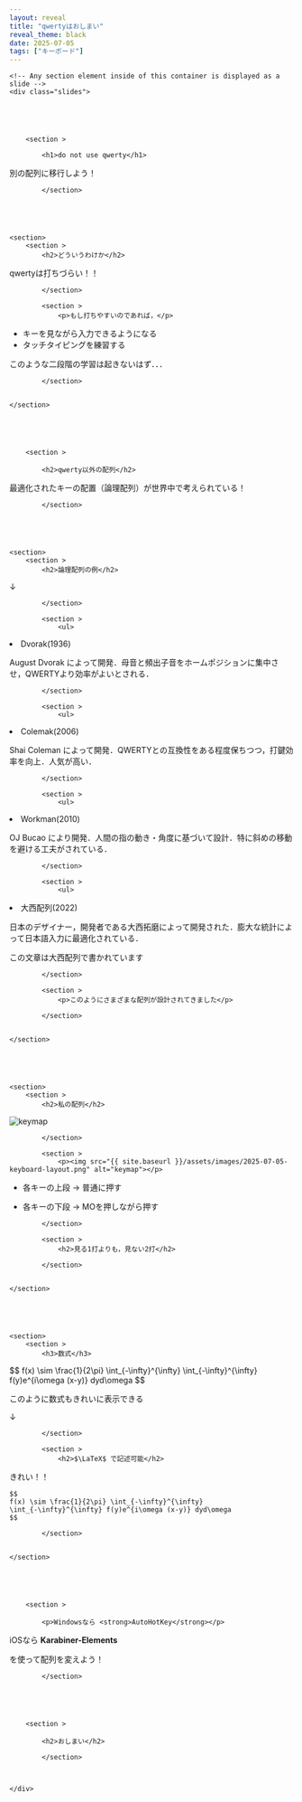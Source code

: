```yaml
---
layout: reveal
title: "qwertyはおしまい"
reveal_theme: black
date: 2025-07-05
tags: ["キーボード"]
---
```




<body>

   

  <div class="reveal">

    <!-- Any section element inside of this container is displayed as a slide -->
    <div class="slides">

      


    
        <section >
            
            <h1>do not use qwerty</h1>
<p class="fragment fade">別の配列に移行しよう！</p>

            </section>
    



    
    <section>
        <section >
            <h2>どういうわけか</h2>
<p>qwertyは打ちづらい！！</p>

            </section>
        
            <section >
                <p>もし打ちやすいのであれば，</p>
<ul>
<li class="fragment fade">キーを見ながら入力できるようになる</li>
<li class="fragment fade">タッチタイピングを練習する</li>
</ul>
<p class="fragment fade">このような二段階の学習は起きないはず．．．</p>

            </section>
        

    </section>
    



    
        <section >
            
            <h2>qwerty以外の配列</h2>
<p>最適化されたキーの配置（論理配列）が世界中で考えられている！</p>

            </section>
    



    
    <section>
        <section >
            <h2>論理配列の例</h2>
<p>↓</p>

            </section>
        
            <section >
                <ul>
<li>Dvorak(1936)</li>
</ul>
<p>August Dvorak によって開発．母音と頻出子音をホームポジションに集中させ，QWERTYより効率がよいとされる．</p>

            </section>
        
            <section >
                <ul>
<li>Colemak(2006)</li>
</ul>
<p>Shai Coleman によって開発．QWERTYとの互換性をある程度保ちつつ，打鍵効率を向上．人気が高い．</p>

            </section>
        
            <section >
                <ul>
<li>Workman(2010)</li>
</ul>
<p>OJ Bucao により開発．人間の指の動き・角度に基づいて設計．特に斜めの移動を避ける工夫がされている．</p>

            </section>
        
            <section >
                <ul>
<li>大西配列(2022)</li>
</ul>
<p>日本のデザイナー，開発者である大西拓磨によって開発された．膨大な統計によって日本語入力に最適化されている．</p>
<p class="fragment fade-up">この文章は大西配列で書かれています</p>

            </section>
        
            <section >
                <p>このようにさまざまな配列が設計されてきました</p>

            </section>
        

    </section>
    



    
    <section>
        <section >
            <h2>私の配列</h2>
<p><img src="{{ site.baseurl }}/assets/images/2025-07-05-keyboard-layout.png" alt="keymap"></p>

            </section>
        
            <section >
                <p><img src="{{ site.baseurl }}/assets/images/2025-07-05-keyboard-layout.png" alt="keymap"></p>
<ul>
<li>
<p>各キーの上段 → 普通に押す</p>
</li>
<li>
<p>各キーの下段 → MOを押しながら押す</p>
</li>
</ul>

            </section>
        
            <section >
                <h2>見る1打よりも，見ない2打</h2>

            </section>
        

    </section>
    



    
    <section>
        <section >
            <h3>数式</h3>
<p>$$ f(x) \sim \frac{1}{2\pi} \int_{-\infty}^{\infty} \int_{-\infty}^{\infty} f(y)e^{i\omega (x-y)} dyd\omega $$</p>
<p class="fragment fade">このように数式もきれいに表示できる</p>
<p class="fragment fade">↓</p>

            </section>
        
            <section >
                <h2>$\LaTeX$ で記述可能</h2>
<p>きれい！！</p>
<pre><code class="language-latex">$$
f(x) \sim \frac{1}{2\pi} \int_{-\infty}^{\infty} 
\int_{-\infty}^{\infty} f(y)e^{i\omega (x-y)} dyd\omega
$$
</code></pre>

            </section>
        

    </section>
    



    
        <section >
            
            <p>Windowsなら <strong>AutoHotKey</strong></p>
<p>iOSなら <strong>Karabiner-Elements</strong></p>
<p>を使って配列を変えよう！</p>

            </section>
    



    
        <section >
            
            <h2>おしまい</h2>

            </section>
    


    </div>


  </div>



<!--	<script src="libs/reveal.js/4.3.1/plugin/audio-slideshow/plugin.js"></script>  -->
<!--	<script src="libs/reveal.js/4.3.1/plugin/audio-slideshow/recorder.js"></script>-->
<!--	<script src="libs/reveal.js/4.3.1/plugin/audio-slideshow/RecordRTC.js"></script>-->

  

<script>
  const printPlugins = [
      RevealNotes,
      RevealHighlight,
      RevealMath.MathJax3,
      RevealAnimate,
      RevealChalkboard, 
			RevealEmbedTweet,
			RevealChart,
		];

		const plugins =  [...printPlugins,
		RevealZoom, 
		RevealSearch, 
				RevealMarkdown, 
				RevealMenu, 
				RevealFullscreen,
				RevealAnything,
				//RevealAudioSlideshow,
				//RevealAudioRecorder,
				RevealCustomControls, 
				// poll
				// question
				// seminar
				Verticator 
				 ]


		// Also available as an ES module, see:
		// https://revealjs.com/initialization/
		Reveal.initialize({
			controls: true,
      controlsTutorial: true,
      controlsLayout: 'bottom-right',
      controlsBackArrows: 'faded',
      progress: true,
      slideNumber: false,
      //#showSlideNumber "all" "print" "speaker"
      hash: true, //# hash: false,
      //# respondToHashChanges: true,
      //# history: false,
      keyboard: true,
      //#keyboardCondition: null,
      overview: true,
      center: true,
      touch: true,
      loop: false,
      rtl: false,
      //#navigationMode: 'default', linear grid
      shuffle: false,
      fragments: true,
      fragmentInURL: false,
      embedded: false,
      help: true,
      //#pause: true
      showNotes: false,
      autoPlayMedia: false, // TODO fix this to a nullable value
      //#preloadIframes: null. true false
      //#autoAnimate: true
      //#autoAnimateMatcher: null,
      //#autoAnimateEasing: 'ease',
      //autoAnimateDuration: 1.0,
      //#autoAnimateUnmatched: true
      //#autoAnimateStyles: []
      autoSlide: 0, // TODO fix this to a falseable value
      autoSlideStoppable: true,
      autoSlideMethod: '0',
      defaultTiming: 120,
      mouseWheel: false,
      //#previewLinks: false
      //#postMessage: true, // TODO : this can cause issues with the vscode api ???
      //#postMessageEvents: false,
      //#focusBodyOnPageVisibilityChange: true,
      transition: 'slide',
      transitionSpeed: 'default',
      backgroundTransition: 'fade',
      //#pdfMaxPagesPerSlide: Number.POSITIVE_INFINITY,
      //#pdfSeparateFragments: true,
      //#pdfPageHeightOffset: -1,
      viewDistance: 3,
      //#mobileViewDistance: 2,
      display: 'block',
      //#hideInactiveCursor: true,
      //#hideCursorTime: 5000

      // Parallax Background
      parallaxBackgroundImage: '',
      parallaxBackgroundSize: '',
      parallaxBackgroundHorizontal: 0,
      parallaxBackgroundVertical: 0,

      //Presentation Size
      width: 960,
			height: 700,
			margin: 0.04,
      minScale: 0.2,
      maxScale: 2,
      disableLayout: false,

      audio: {
        prefix: 'audio/', // audio files are stored in the "audio" folder
        suffix: '.ogg', // audio files have the ".ogg" ending
        textToSpeechURL: null, // the URL to the text to speech converter
        defaultNotes: false, // use slide notes as default for the text to speech converter
        defaultText: false, // use slide text as default for the text to speech converter
        advance: 0, // advance to next slide after given time in milliseconds after audio has played, use negative value to not advance
        autoplay: false, // automatically start slideshow
        defaultDuration: 5, // default duration in seconds if no audio is available
        defaultAudios: true, // try to play audios with names such as audio/1.2.ogg
        playerOpacity: 0.05, // opacity value of audio player if unfocused
        playerStyle: 'position: fixed; bottom: 4px; left: 25%; width: 50%; height:75px; z-index: 33;', // style used for container of audio controls
        startAtFragment: false, // when moving to a slide, start at the current fragment or at the start of the slide
      },
      
      chalkboard: { // font-awesome.min.css must be available
        //src: "chalkboard/chalkboard.json",
        storage: "chalkboard-demo",
      },
      
			customcontrols: {
					controls: [
      						{
						  id: 'toggle-overview',
						  title: 'Toggle overview (O)',
						  icon: '<i class="fa fa-th"></i>',
						  action: 'Reveal.toggleOverview();'
						}
						,
      {
        icon: '<i class="fa fa-pen-square"></i>',
        title: 'Toggle chalkboard (B)',
        action: 'RevealChalkboard.toggleChalkboard();'
      },
      {
        icon: '<i class="fa fa-pen"></i>',
        title: 'Toggle notes canvas (C)',
        action: 'RevealChalkboard.toggleNotesCanvas();'
      }
      
				]
			},
			chart: {
					defaults: { 
						color: 'lightgray', // color of labels
						scale: { 
							beginAtZero: true, 
							ticks: { stepSize: 1 },
							grid: { color: "lightgray" } , // color of grid lines
						},
					},
					line: { borderColor: [ "rgba(20,220,220,.8)" , "rgba(220,120,120,.8)", "rgba(20,120,220,.8)" ], "borderDash": [ [5,10], [0,0] ] }, 
					bar: { backgroundColor: [ "rgba(20,220,220,.8)" , "rgba(220,120,120,.8)", "rgba(20,120,220,.8)" ]}, 
					pie: { backgroundColor: [ ["rgba(0,0,0,.8)" , "rgba(220,20,20,.8)", "rgba(20,220,20,.8)", "rgba(220,220,20,.8)", "rgba(20,20,220,.8)"] ]},
					radar: { borderColor: [ "rgba(20,220,220,.8)" , "rgba(220,120,120,.8)", "rgba(20,120,220,.8)" ]}, 
			},
			math: {
				mathjax: 'https://cdn.jsdelivr.net/gh/mathjax/mathjax@2.7.8/MathJax.js',
				config: 'TeX-AMS_HTML-full',
				// pass other options into `MathJax.Hub.Config()`
				TeX: { Macros: { RR: "{\\bf R}" } }
				},
				anything: [ 
				{
		className: "plot",
		defaults: {width:500, height: 500, grid:true},
		initialize: (function(container, options){ options.target = "#"+container.id; functionPlot(options) })
	 },
	 {
		className: "chart",  
		initialize: (function(container, options){ container.chart = new Chart(container.getContext("2d"), options);  })
	 },
	 {
		className: "anything",
		initialize: (function(container, options){ if (options && options.initialize) { options.initialize(container)} })
	 },
					],
			// Learn about plugins: https://revealjs.com/plugins/
			plugins: (window.location.search.match(/print-pdf/gi) ? printPlugins : plugins ) 
		});
			


	    // Change chalkboard theme : 
		function changeTheme(input) {
			var config = {};
			config.theme = input.value;
			Reveal.getPlugin("RevealChalkboard").configure(config);
			input.blur();
		}

		// // Handle the message inside the webview
        // window.addEventListener('message', event => {

        //     const message = event.data; // The JSON data our extension sent

        //     switch (message.command) {
        //         case 'refactor':
        //             Reveal.toggleHelp();
        //     }
        // });

		if (window.location.search.match(/print-pdf-now/gi)) {
      		setTimeout(() => {
				window.print();
			  }, 2500);
			
    }
</script>

</body>

